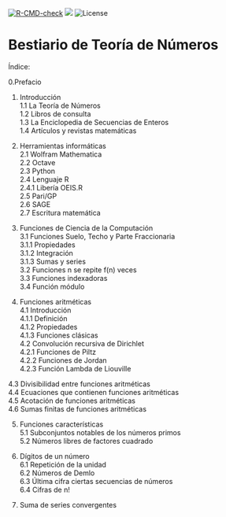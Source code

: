 <!-- badges: start -->

[![R-CMD-check](https://github.com/EnriquePH/Libro_Bestiario_Mates/actions/workflows/R-CMD-check.yaml/badge.svg)](https://github.com/EnriquePH/Libro_Bestiario_Mates/actions/workflows/R-CMD-check.yaml) ![](https://ci.appveyor.com/api/projects/status/github/EnriquePH/Libro_Bestiario_Mates?svg=true) ![License](https://img.shields.io/:license-mit-blue.svg)

<!-- badges: end -->

# Bestiario de Teoría de Números

Índice:

0.Prefacio

1.  Introducción\
    1.1 La Teoría de Números\
    1.2 Libros de consulta\
    1.3 La Enciclopedia de Secuencias de Enteros\
    1.4 Artículos y revistas matemáticas

2.  Herramientas informáticas\
    2.1 Wolfram Mathematica\
    2.2 Octave\
    2.3 Python\
    2.4 Lenguaje R\
    2.4.1 Libería OEIS.R\
    2.5 Pari/GP\
    2.6 SAGE\
    2.7 Escritura matemática

3.  Funciones de Ciencia de la Computación\
    3.1 Funciones Suelo, Techo y Parte Fraccionaria\
    3.1.1 Propiedades\
    3.1.2 Integración\
    3.1.3 Sumas y series\
    3.2 Funciones n se repite f(n) veces\
    3.3 Funciones indexadoras\
    3.4 Función módulo

4.  Funciones aritméticas\
    4.1 Introducción\
    4.1.1 Definición\
    4.1.2 Propiedades\
    4.1.3 Funciones clásicas\
    4.2 Convolución recursiva de Dirichlet\
    4.2.1 Funciones de Piltz\
    4.2.2 Funciones de Jordan\
    4.2.3 Función Lambda de Liouville

4.3 Divisibilidad entre funciones aritméticas\
4.4 Ecuaciones que contienen funciones aritméticas\
4.5 Acotación de funciones aritméticas\
4.6 Sumas finitas de funciones aritméticas

5.  Funciones características\
    5.1 Subconjuntos notables de los números primos\
    5.2 Números libres de factores cuadrado

6.  Dígitos de un número\
    6.1 Repetición de la unidad\
    6.2 Números de Demlo\
    6.3 Última cifra ciertas secuencias de números\
    6.4 Cifras de n!

7.  Suma de series convergentes

